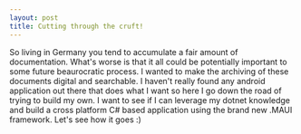 ```yaml
---
layout: post
title: Cutting through the cruft!
---
```


So living in Germany you tend to accumulate a fair amount of documentation. What's worse is that it all could be potentially important to some future beaurocratic process. I wanted to make the archiving of these documents digital and searchable.
I haven't really found any android application out there that does what I want so here I go down the road of trying to build my own.
I want to see if I can leverage my dotnet knowledge and build a cross platform C# based application using the brand new .MAUI framework.
Let's see how it goes :)
